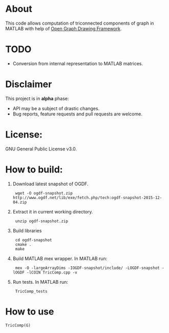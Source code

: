 # About
This code allows computation of triconnected components of graph in MATLAB with help of [Open Graph Drawing Framework](http://www.ogdf.net).

# TODO
- Conversion from internal representation to MATLAB matrices.

# Disclaimer
This project is in **alpha** phase:

- API may be a subject of drastic changes. 
- Bug reports, feature requests and pull requests are welcome.

# License:
GNU General Public License v3.0.

# How to build:
1. Download latest snapshot of OGDF.

        wget -O ogdf-snapshot.zip http://www.ogdf.net/lib/exe/fetch.php/tech:ogdf-snapshot-2015-12-04.zip

2. Extract it in current working directory.

        unzip ogdf-snapshot.zip

3. Build libraries

        cd ogdf-snapshot
        cmake .
        make
    
4. Build MATLAB mex wrapper. In MATLAB run:

        mex -O -largeArrayDims -IOGDF-snapshot/include/ -LOGDF-snapshot -lOGDF -lCOIN TricComp.cpp -v

5. Run tests. In MATLAB run:

        TricComp_tests

# How to use

    TricComp(G)
    
